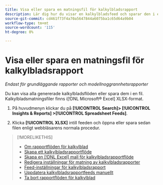 ```yaml
---
title: Visa eller spara en matningsfil för kalkylbladsrapport
description: Lär dig hur du visar en kalkylbladsfeed och sparar den i en fil.
source-git-commit: cd461f73f4a70a5647844a6075ba1c65d64a9b04
workflow-type: tm+mt
source-wordcount: '115'
ht-degree: 0%

---
```


# Visa eller spara en matningsfil för kalkylbladsrapport

*Endast för grundläggande rapporter och modellnoggrannhetsrapporter*

Du kan visa alla genererade kalkylbladsflöden eller spara dem i en fil. Kalkylbladsmatningsfiler finns i[!DNL Microsoft® Excel] XLSX-format.

1. På huvudmenyn klickar du på **[!UICONTROL Search]> [!UICONTROL Insights & Reports] >[!UICONTROL Spreadsheet Feeds]**.

1. Klicka **[!UICONTROL XLSX]** intill feeden och öppna eller spara sedan filen enligt webbläsarens normala procedur.

>[!MORELIKETHIS]
>
>* [Om rapportflöden för kalkylblad](spreadsheet-feed-about.md)
>* [Skapa ett kalkylbladsrapportflöde](spreadsheet-feed-create.md)
>* [Skapa en [!DNL Excel] mall för kalkylbladsrapportflöde](spreadsheet-feed-create-excel-template.md)
>* [Redigera inställningar för matning av kalkylbladsrapporter](spreadsheet-feed-edit.md)
>* [Feed-inställningar för kalkylbladsrapport](spreadsheet-feed-settings.md)
>* [Uppdatera kalkylbladsrapportfeeds manuellt](spreadsheet-feed-refresh.md)
>* [Ta bort rapportflöden för kalkylblad](spreadsheet-feed-delete.md)


